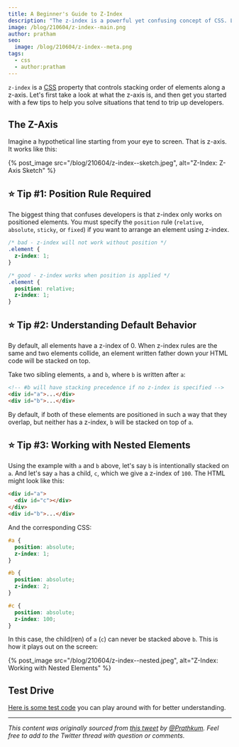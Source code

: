 ```yaml
---
title: A Beginner's Guide to Z-Index
description: "The z-index is a powerful yet confusing concept of CSS. Let's make it easy!"
image: /blog/210604/z-index--main.png
author: pratham
seo:
  image: /blog/210604/z-index--meta.png
tags:
  - css
  - author:pratham
---
```


`z-index` is a [CSS](/blog/wtf-is-css/) property that controls stacking order of elements along a z-axis. Let's first take a look at what the z-axis is, and then get you started with a few tips to help you solve situations that tend to trip up developers.

## The Z-Axis

Imagine a hypothetical line starting from your eye to screen. That is z-axis. It works like this:

{% post_image
    src="/blog/210604/z-index--sketch.jpeg",
    alt="Z-Index: Z-Axis Sketch" %}

## ⭐ Tip #1: Position Rule Required

The biggest thing that confuses developers is that z-index only works on positioned elements. You must specify the `position` rule (`relative`, `absolute`, `sticky`, or `fixed`) if you want to arrange an element using z-index.

```css
/* bad - z-index will not work without position */
.element {
  z-index: 1;
}

/* good - z-index works when position is applied */
.element {
  position: relative;
  z-index: 1;
}
```

## ⭐ Tip #2: Understanding Default Behavior

By default, all elements have a z-index of 0. When z-index rules are the same and two elements collide, an element written father down your HTML code will be stacked on top.

Take two sibling elements, `a` and `b`, where `b` is written after `a`:

```html
<!-- #b will have stacking precedence if no z-index is specified -->
<div id="a">...</div>
<div id="b">...</div>
```

By default, if both of these elements are positioned in such a way that they overlap, but neither has a z-index, `b` will be stacked on top of `a`.

## ⭐ Tip #3: Working with Nested Elements

Using the example with `a` and `b` above, let's say `b` is intentionally stacked on `a`. And let's say `a` has a child, `c`, which we give a z-index of `100`. The HTML might look like this:

```html
<div id="a">
  <div id="c"></div>
</div>
<div id="b">...</div>
```

And the corresponding CSS:

```css
#a {
  position: absolute;
  z-index: 1;
}

#b {
  position: absolute;
  z-index: 2;
}

#c {
  position: absolute;
  z-index: 100;
}
```

In this case, the child(ren) of `a` (`c`) can never be stacked above `b`. This is how it plays out on the screen:

{% post_image
    src="/blog/210604/z-index--nested.jpeg",
    alt="Z-Index: Working with Nested Elements" %}

## Test Drive

[Here is some test code](https://codepen.io/prathkum/pen/WNoOvYr) you can play around with for better understanding.

---

_This content was originally sourced from [this tweet](https://twitter.com/Prathkum/status/1362686461544439809) by [@Prathkum](https://twitter.com/Prathkum). Feel free to add to the Twitter thread with question or comments._
